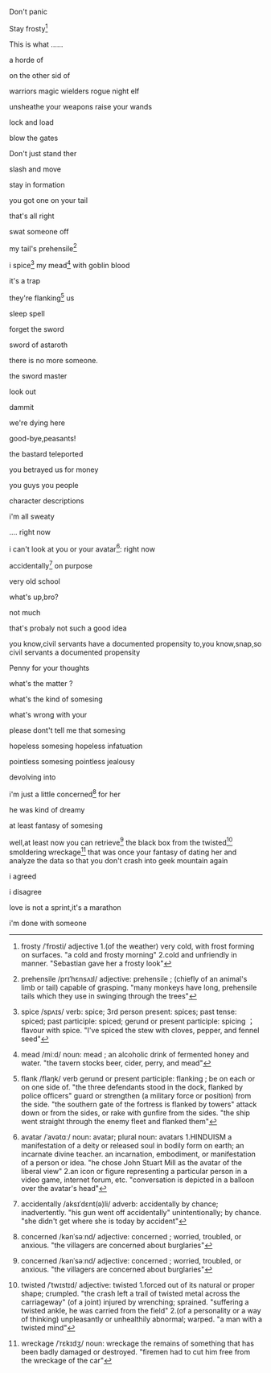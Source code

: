 

Don't panic

Stay frosty[^frosty]

[^frosty]: frosty /ˈfrɒsti/ adjective
1.(of the weather) very cold, with frost forming on surfaces.
"a cold and frosty morning"
2.cold and unfriendly in manner.
"Sebastian gave her a frosty look"

This is what ...... 

a horde of

on the other sid of 

warriors
magic wielders
rogue night elf

unsheathe your weapons
raise your wands

lock and load

blow the gates

Don't just stand ther

slash and move

stay in formation

you got one on your tail

that's all right

swat someone off

my tail's prehensile[^prehensile]
[^prehensile]: prehensile /prɪˈhɛnsʌɪl/ adjective: prehensile ; (chiefly of an animal's limb or tail) capable of grasping. "many monkeys have long, prehensile tails which they use in swinging through the trees"

i spice[^spice] my mead[^mead] with goblin blood
[^spice]: spice /spʌɪs/ verb: spice; 3rd person present: spices; past tense: spiced; past participle: spiced; gerund or present participle: spicing ； flavour with spice.
"I've spiced the stew with cloves, pepper, and fennel seed"
[^mead]: mead /miːd/ noun: mead ; an alcoholic drink of fermented honey and water. "the tavern stocks beer, cider, perry, and mead"

it's a trap

they're flanking[^flank] us
[^flank]: flank /flaŋk/ verb gerund or present participle: flanking ; be on each or on one side of. "the three defendants stood in the dock, flanked by police officers"
guard or strengthen (a military force or position) from the side.
"the southern gate of the fortress is flanked by towers"
attack down or from the sides, or rake with gunfire from the sides.
"the ship went straight through the enemy fleet and flanked them"

sleep spell

forget the sword

sword of astaroth

there is no more someone.

the sword master

look out

dammit

we're dying here

good-bye,peasants!

the bastard teleported

you betrayed us for money

you guys
you people

character descriptions

i'm all sweaty

.... right now

i can't look at you or your avatar[^avatar]: right now
[^avatar]: avatar /ˈavətɑː/ noun: avatar; plural noun: avatars
1.HINDUISM
a manifestation of a deity or released soul in bodily form on earth; an incarnate divine teacher.
an incarnation, embodiment, or manifestation of a person or idea.
"he chose John Stuart Mill as the avatar of the liberal view"
2.an icon or figure representing a particular person in a video game, internet forum, etc.
"conversation is depicted in a balloon over the avatar's head"

accidentally[^accidentally] on purpose
[^accidentally]: accidentally /aksɪˈdɛnt(ə)li/
adverb: accidentally
by chance; inadvertently.
"his gun went off accidentally"
unintentionally; by chance.
"she didn't get where she is today by accident"

very old school

what's up,bro?

not much

that's probaly not such a good idea

you know,civil servants have a documented propensity to,you know,snap,so
civil servants
a documented propensity

Penny for your thoughts

what's the matter ?

what's the kind of somesing

what's wrong with your

please dont't tell me that somesing

hopeless somesing
hopeless infatuation

pointless somesing
pointless jealousy

devolving into 


i'm just a little concerned[^concerned] for her
[^concerned]: concerned /kənˈsəːnd/ adjective: concerned ; worried, troubled, or anxious. "the villagers are concerned about burglaries"

he was kind of dreamy

at least
fantasy of somesing

well,at least now you can retrieve[^concerned] the black box from the twisted[^twisted] smoldering wreckage[^wreckage] that was once your fantasy of dating her and analyze the data so that you don't crash into geek mountain again

[^concerned]: retrieve /rɪˈtriːv/ verb: retrieve; 3rd person present: retrieves; past tense: retrieved; past participle: retrieved; gerund or present participle: retrieving
1.get or bring (something) back from somewhere.
"I was sent to retrieve the balls from his garden"
(of a dog) find and bring back (game that has been shot).
"labradors are used to retrieve the birds after the flush"
reel or bring in a fishing line.
"when he reaches the breakers, with you retrieving furiously, he'll probably change course"
2.find or extract (information stored in a computer).
"other features include the ability to store, update, retrieve, and print your data"
recall (something).
"the police hope to encourage him to retrieve forgotten memories"
3.put right or improve (an unwelcome situation).
"he made one last desperate attempt to retrieve the situation"

[^twisted]: twisted /ˈtwɪstɪd/ adjective: twisted
1.forced out of its natural or proper shape; crumpled.
"the crash left a trail of twisted metal across the carriageway"
(of a joint) injured by wrenching; sprained.
"suffering a twisted ankle, he was carried from the field"
2.(of a personality or a way of thinking) unpleasantly or unhealthily abnormal; warped.
"a man with a twisted mind"

[^wreckage]: wreckage /ˈrɛkɪdʒ/ noun: wreckage
the remains of something that has been badly damaged or destroyed.
"firemen had to cut him free from the wreckage of the car"

i agreed

i disagree

love is not a sprint,it's a marathon

i'm done with someone
